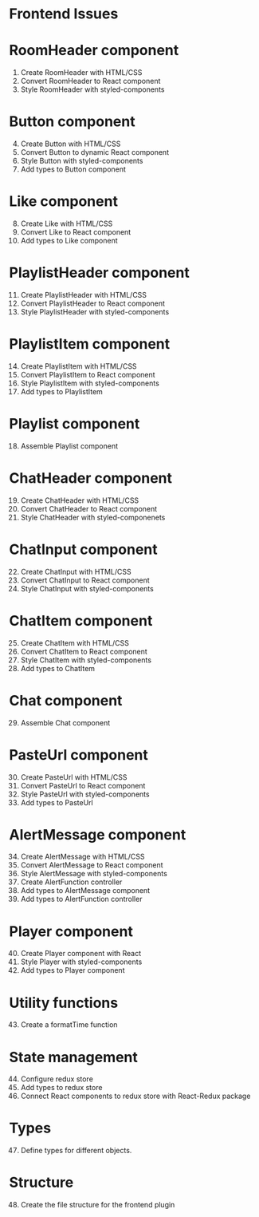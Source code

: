 # Frontend Issues

# RoomHeader component

1. Create RoomHeader with HTML/CSS
2. Convert RoomHeader to React component
3. Style RoomHeader with styled-components

# Button component

4. Create Button with HTML/CSS
5. Convert Button to dynamic React component
6. Style Button with styled-components
7. Add types to Button component

# Like component

8. Create Like with HTML/CSS
9. Convert Like to React component
10. Add types to Like component

# PlaylistHeader component

11. Create PlaylistHeader with HTML/CSS
12. Convert PlaylistHeader to React component
13. Style PlaylistHeader with styled-components

# PlaylistItem component

14. Create PlaylistItem with HTML/CSS
15. Convert PlaylistItem to React component
16. Style PlaylistItem with styled-components
17. Add types to PlaylistItem

# Playlist component

18. Assemble Playlist component

# ChatHeader component

19. Create ChatHeader with HTML/CSS
20. Convert ChatHeader to React component
21. Style ChatHeader with styled-componenets

# ChatInput component

22. Create ChatInput with HTML/CSS
23. Convert ChatInput to React component
24. Style ChatInput with styled-components

# ChatItem component

25. Create ChatItem with HTML/CSS
26. Convert ChatItem to React component
27. Style ChatItem with styled-components
28. Add types to ChatItem

# Chat component

29. Assemble Chat component

# PasteUrl component

30. Create PasteUrl with HTML/CSS
31. Convert PasteUrl to React component
32. Style PasteUrl with styled-components
33. Add types to PasteUrl

# AlertMessage component

34. Create AlertMessage with HTML/CSS
35. Convert AlertMessage to React component
36. Style AlertMessage with styled-components
37. Create AlertFunction controller
38. Add types to AlertMessage component
39. Add types to AlertFunction controller

# Player component

40. Create Player component with React
41. Style Player with styled-components
42. Add types to Player component

# Utility functions

43. Create a formatTime function

# State management

44. Configure redux store
45. Add types to redux store
46. Connect React components to redux store with React-Redux package

# Types

47. Define types for different objects.

# Structure

48. Create the file structure for the frontend plugin
